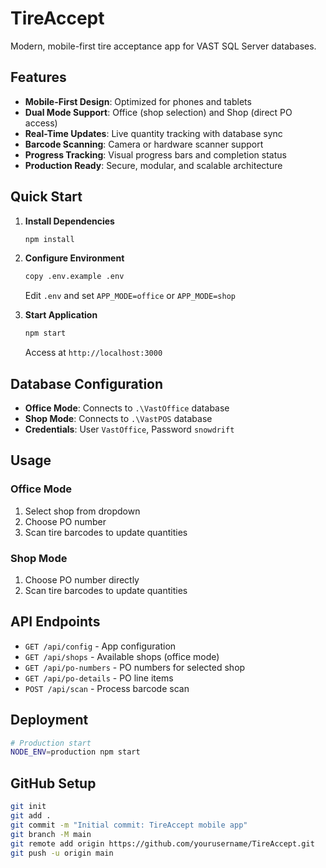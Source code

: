 # TireAccept

Modern, mobile-first tire acceptance app for VAST SQL Server databases.

## Features

- **Mobile-First Design**: Optimized for phones and tablets
- **Dual Mode Support**: Office (shop selection) and Shop (direct PO access)
- **Real-Time Updates**: Live quantity tracking with database sync
- **Barcode Scanning**: Camera or hardware scanner support
- **Progress Tracking**: Visual progress bars and completion status
- **Production Ready**: Secure, modular, and scalable architecture

## Quick Start

1. **Install Dependencies**
   ```bash
   npm install
   ```

2. **Configure Environment**
   ```bash
   copy .env.example .env
   ```
   Edit `.env` and set `APP_MODE=office` or `APP_MODE=shop`

3. **Start Application**
   ```bash
   npm start
   ```
   Access at `http://localhost:3000`

## Database Configuration

- **Office Mode**: Connects to `.\VastOffice` database
- **Shop Mode**: Connects to `.\VastPOS` database
- **Credentials**: User `VastOffice`, Password `snowdrift`

## Usage

### Office Mode
1. Select shop from dropdown
2. Choose PO number
3. Scan tire barcodes to update quantities

### Shop Mode
1. Choose PO number directly
2. Scan tire barcodes to update quantities

## API Endpoints

- `GET /api/config` - App configuration
- `GET /api/shops` - Available shops (office mode)
- `GET /api/po-numbers` - PO numbers for selected shop
- `GET /api/po-details` - PO line items
- `POST /api/scan` - Process barcode scan

## Deployment

```bash
# Production start
NODE_ENV=production npm start
```

## GitHub Setup

```bash
git init
git add .
git commit -m "Initial commit: TireAccept mobile app"
git branch -M main
git remote add origin https://github.com/yourusername/TireAccept.git
git push -u origin main
```